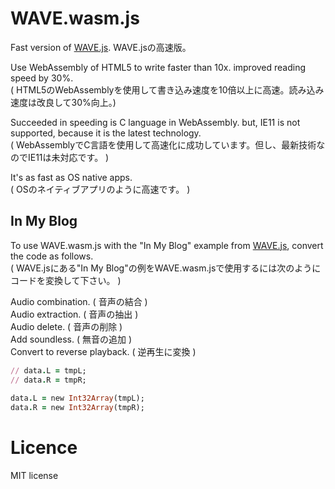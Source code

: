 # WAVE.wasm.js
Fast version of [WAVE.js](https://github.com/TakeshiOkamoto/WAVE.js). WAVE.jsの高速版。
  
Use WebAssembly of HTML5 to write faster than 10x. improved reading speed by 30%.  
( HTML5のWebAssemblyを使用して書き込み速度を10倍以上に高速。読み込み速度は改良して30%向上。)  
  
Succeeded in speeding is C language in WebAssembly. but, IE11 is not supported,  because it is the latest technology.  
( WebAssemblyでC言語を使用して高速化に成功しています。但し、最新技術なのでIE11は未対応です。 )  
  
It's as fast as OS native apps.  
( OSのネイティブアプリのように高速です。 )
  
## In My Blog  
To use WAVE.wasm.js with the "In My Blog" example from [WAVE.js](https://github.com/TakeshiOkamoto/WAVE.js), convert the code as follows.   
( WAVE.jsにある"In My Blog"の例をWAVE.wasm.jsで使用するには次のようにコードを変換して下さい。 )  
  
Audio combination. ( 音声の結合 )   
Audio extraction. ( 音声の抽出 )  
Audio delete. ( 音声の削除 )  
Add soundless. ( 無音の追加 )  
Convert to reverse playback. ( 逆再生に変換 )   
  
```rb
// data.L = tmpL;  
// data.R = tmpR;  
    
data.L = new Int32Array(tmpL);  
data.R = new Int32Array(tmpR);
```   
  
# Licence
MIT license  
